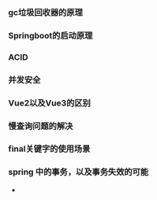 ### gc垃圾回收器的原理

### Springboot的启动原理

### ACID

### 并发安全

### Vue2以及Vue3的区别

### 慢查询问题的解决
### final关键字的使用场景

### spring 中的事务，以及事务失效的可能

- 